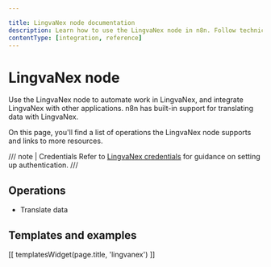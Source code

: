 ```yaml
---

title: LingvaNex node documentation
description: Learn how to use the LingvaNex node in n8n. Follow technical documentation to integrate LingvaNex node into your workflows.
contentType: [integration, reference]
---
```


# LingvaNex node

Use the LingvaNex node to automate work in LingvaNex, and integrate LingvaNex with other applications. n8n has built-in support for translating data with LingvaNex.

On this page, you'll find a list of operations the LingvaNex node supports and links to more resources.

/// note | Credentials
Refer to [LingvaNex credentials](/integrations/builtin/credentials/lingvanex.md) for guidance on setting up authentication. 
///

## Operations

- Translate data

## Templates and examples

<!-- see https://www.notion.so/n8n/Pull-in-templates-for-the-integrations-pages-37c716837b804d30a33b47475f6e3780 -->
[[ templatesWidget(page.title, 'lingvanex') ]]

